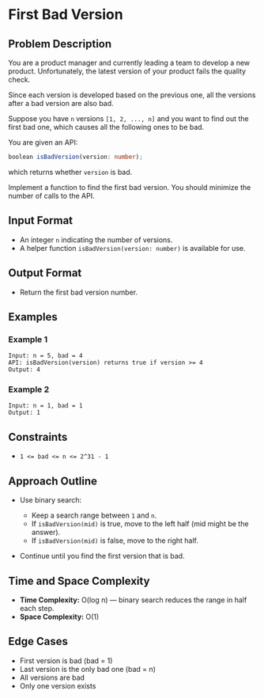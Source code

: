 # First Bad Version

## Problem Description

You are a product manager and currently leading a team to develop a new product. Unfortunately, the latest version of your product fails the quality check.

Since each version is developed based on the previous one, all the versions after a bad version are also bad.

Suppose you have `n` versions `[1, 2, ..., n]` and you want to find out the first bad one, which causes all the following ones to be bad.

You are given an API:

```ts
boolean isBadVersion(version: number);
```

which returns whether `version` is bad.

Implement a function to find the first bad version. You should minimize the number of calls to the API.

## Input Format

-   An integer `n` indicating the number of versions.
-   A helper function `isBadVersion(version: number)` is available for use.

## Output Format

-   Return the first bad version number.

## Examples

### Example 1

```
Input: n = 5, bad = 4
API: isBadVersion(version) returns true if version >= 4
Output: 4
```

### Example 2

```
Input: n = 1, bad = 1
Output: 1
```

## Constraints

-   `1 <= bad <= n <= 2^31 - 1`

## Approach Outline

-   Use binary search:

    -   Keep a search range between `1` and `n`.
    -   If `isBadVersion(mid)` is true, move to the left half (mid might be the answer).
    -   If `isBadVersion(mid)` is false, move to the right half.

-   Continue until you find the first version that is bad.

## Time and Space Complexity

-   **Time Complexity:** O(log n) — binary search reduces the range in half each step.
-   **Space Complexity:** O(1)

## Edge Cases

-   First version is bad (bad = 1)
-   Last version is the only bad one (bad = n)
-   All versions are bad
-   Only one version exists

